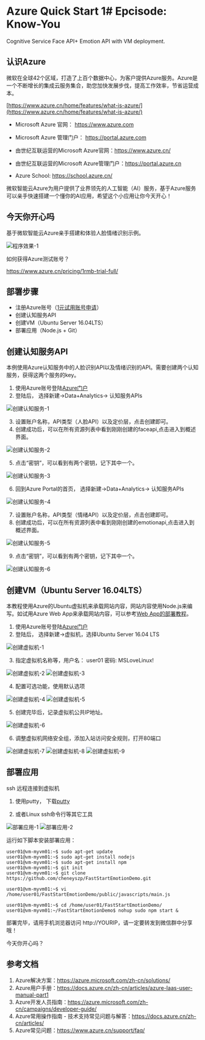 # Azure Quick Start 1# Epcisode: Know-You
Cognitive Service Face API+ Emotion API with VM deployment. 

## 认识Azure
微软在全球42个区域，打造了上百个数据中心，为客户提供Azure服务。Azure是一个不断增长的集成云服务集合，助您加快发展步伐，提高工作效率，节省运营成本。

[https://www.azure.cn/home/features/what-is-azure/](https://www.azure.cn/home/features/what-is-azure/)

- Microsoft Azure 官网：  https://www.azure.com
- Microsoft Azure 管理门户： https://portal.azure.com

- 由世纪互联运营的Microsoft Azure官网：https://www.azure.cn/
- 由世纪互联运营的Microsoft Azure管理门户：https://portal.azure.cn

- Azure School: https://school.azure.cn/

微软智能云Azure为用户提供了业界领先的人工智能（AI）服务，基于Azure服务可以亲手快速搭建一个懂你的AI应用，希望这个小应用让你今天开心！

## 今天你开心吗
基于微软智能云Azure亲手搭建和体验人脸情绪识别示例。

![程序效果-1](/images/emotion1.jpg)

如何获得Azure测试账号？

https://www.azure.cn/pricing/1rmb-trial-full/

## 部署步骤
- 注册Azure账号（[1元试用账号申请](https://www.azure.cn/pricing/1rmb-trial-full/)）
- 创建认知服务API 
- 创建VM（Ubuntu Server 16.04LTS）
- 部署应用（Node.js + Git）

## 创建认知服务API

本例使用Azure认知服务中的人脸识别API以及情绪识别的API。需要创建两个认知服务，获得这两个服务的key。

1. 使用Azure账号登陆[Azure门户](http://portal.azure.cn)
2. 登陆后， 选择新建->Data+Analytics-> 认知服务APIs

![创建认知服务-1](/images/cog1.jpg)

3. 设置账户名称，API类型（人脸API）以及定价层，点击创建即可。
4. 创建成功后，可以在所有资源列表中看到刚刚创建的faceapi,点击进入到概述界面。

![创建认知服务-2](/images/cog2.jpg)

5. 点击“密钥”，可以看到有两个密钥，记下其中一个。

![创建认知服务-3](/images/cog3.jpg)

6. 回到Azure Portal的首页， 选择新建->Data+Analytics-> 认知服务APIs

![创建认知服务-4](/images/cog4.jpg)

7. 设置账户名称，API类型（情绪API）以及定价层，点击创建即可。
8. 创建成功后，可以在所有资源列表中看到刚刚创建的emotionapi,点击进入到概述界面。

![创建认知服务-5](/images/cog5.jpg)

9. 点击“密钥”，可以看到有两个密钥，记下其中一个。


![创建认知服务-6](/images/cog6.jpg)

## 创建VM（Ubuntu Server 16.04LTS）

本教程使用Azure的Ubuntu虚拟机来承载网站内容，网站内容使用Node.js来编写。如试用Azure Web App来承载网站内容，可以参考[Web App的部署教程](/GuideWithWebAppDeploymentAndSQL.md)。

1. 使用Azure账号登陆[Azure门户](http://portal.azure.cn)
2. 登陆后， 选择新建->虚拟机，选择Ubuntu Server 16.04 LTS

![创建虚拟机-1](/images/vm1.jpg)

3. 指定虚拟机名称等，用户名： user01 密码: MSLoveLinux!

![创建虚拟机-2](/images/vm2.jpg)
![创建虚拟机-3](/images/vm3.jpg)

4. 配置可选功能，使用默认选项

![创建虚拟机-4](/images/vm4.jpg)
![创建虚拟机-5](/images/vm5.jpg)

5. 创建完毕后，记录虚拟机公共IP地址。

![创建虚拟机-6](/images/vm6.jpg)

6. 调整虚拟机网络安全组，添加入站访问安全规则，打开80端口

![创建虚拟机-7](/images/vm7.jpg)
![创建虚拟机-8](/images/vm8.jpg)
![创建虚拟机-9](/images/vm9.jpg)

## 部署应用

ssh 远程连接到虚拟机

1. 使用putty， 下载[putty](http://www.putty.org/)

2. 或者Linux ssh命令行等其它工具

![部署应用-1](/images/deploy1.jpg)
![部署应用-2](/images/deploy2.jpg)

运行如下脚本安装部署应用：
```
user01@vm-myvm01:~$ sudo apt-get update
user01@vm-myvm01:~$ sudo apt-get install nodejs
user01@vm-myvm01:~$ sudo apt-get install npm
user01@vm-myvm01:~$ git init
user01@vm-myvm01:~$ git clone https://github.com/cheneyszp/FastStartEmotionDemo.git

user01@vm-myvm01:~$ vi /home/user01/FastStartEmotionDemo/public/javascripts/main.js

user01@vm-myvm01:~$ cd /home/user01/FastStartEmotionDemo/
user01@vm-myvm01:~/FastStartEmotionDemo$ nohup sudo npm start &

```

部署完毕，请用手机浏览器访问 http://YOURIP，请一定要转发到微信群中分享哦！

今天你开心吗？


## 参考文档
1.	Azure解决方案：https://azure.microsoft.com/zh-cn/solutions/
2.	Azure用户手册：https://docs.azure.cn/zh-cn/articles/azure-Iaas-user-manual-part1
3.	Azure开发人员指南：https://azure.microsoft.com/zh-cn/campaigns/developer-guide/
4.	Azure常用操作指南 - 技术支持常见问题与解答：https://docs.azure.cn/zh-cn/articles/
5.	Azure常见问题：https://www.azure.cn/support/faq/
